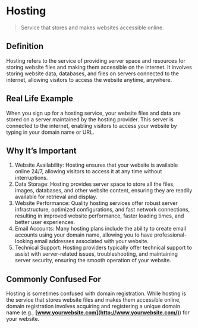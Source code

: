 # Hosting

>Service that stores and makes websites accessible online.

## Definition

Hosting refers to the service of providing server space and resources for storing website files and making them accessible on the internet. It involves storing website data, databases, and files on servers connected to the internet, allowing visitors to access the website anytime, anywhere.

## Real Life Example

When you sign up for a hosting service, your website files and data are stored on a server maintained by the hosting provider. This server is connected to the internet, enabling visitors to access your website by typing in your domain name or URL.

## Why It’s Important

1. Website Availability: Hosting ensures that your website is available online 24/7, allowing visitors to access it at any time without interruptions.
2. Data Storage: Hosting provides server space to store all the files, images, databases, and other website content, ensuring they are readily available for retrieval and display.
3. Website Performance: Quality hosting services offer robust server infrastructure, optimized configurations, and fast network connections, resulting in improved website performance, faster loading times, and better user experiences.
4. Email Accounts: Many hosting plans include the ability to create email accounts using your domain name, allowing you to have professional-looking email addresses associated with your website.
5. Technical Support: Hosting providers typically offer technical support to assist with server-related issues, troubleshooting, and maintaining server security, ensuring the smooth operation of your website.

## Commonly Confused For

Hosting is sometimes confused with domain registration. While hosting is the service that stores website files and makes them accessible online, domain registration involves acquiring and registering a unique domain name (e.g., **[www.yourwebsite.com](http://www.yourwebsite.com/)**) for your website.
